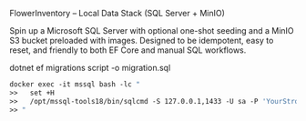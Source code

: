
FlowerInventory – Local Data Stack (SQL Server + MinIO)

Spin up a Microsoft SQL Server with optional one-shot seeding and a MinIO S3 bucket preloaded with images.
Designed to be idempotent, easy to reset, and friendly to both EF Core and manual SQL workflows.


dotnet ef migrations script -o migration.sql

```` dockerfile
docker exec -it mssql bash -lc "
>>   set +H                                                                                                                                                      
>>   /opt/mssql-tools18/bin/sqlcmd -S 127.0.0.1,1433 -U sa -P 'YourStrong!Passw0rd' -C -l 5 -b -i /sql/init.sql                                                  
>> "                                     
````